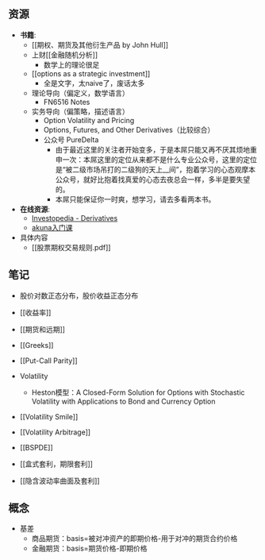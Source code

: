 ## 资源
- **书籍**:
	- [[期权、期货及其他衍生产品 by John Hull]]
	- 上财[[金融随机分析]]
		- 数学上的理论很足
	- [[options as a strategic investment]]
		- 全是文字，太naive了，废话太多
	- 理论导向（偏定义，数学语言）
		* FN6516 Notes
	- 实务导向（偏策略，描述语言）
		* Option Volatility and Pricing
		* Options, Futures, and Other Derivatives（比较综合）
		* 公众号 PureDelta
			* 由于最近这里的关注者开始变多，于是本屌只能又再不厌其烦地重申一次：本屌这里的定位从来都不是什么专业公众号，这里的定位是“被二级市场吊打的二级狗的天上__间”，抱着学习的心态观摩本公众号，就好比抱着找真爱的心态去夜总会一样，多半是要失望的。
			* 本屌只能保证你一时爽，想学习，请去多看两本书。
- **在线资源**:
	- [Investopedia - Derivatives](https://www.investopedia.com/terms/d/derivative.asp)
	- [akuna入门课](https://akunacapital.teachable.com/courses/)
- 具体内容
	- [[股票期权交易规则.pdf]]
## 笔记
- 股价对数正态分布，股价收益正态分布
- [[收益率]]
- [[期货和远期]]
- [[Greeks]]
- [[Put-Call Parity]]
- Volatility
	- Heston模型：A Closed-Form Solution for Options with Stochastic Volatility with Applications to Bond and Currency Option
- [[Volatility Smile]]
- [[Volatility Arbitrage]]
- [[BSPDE]]

- [[盒式套利，期限套利]]
- [[隐含波动率曲面及套利]]
## 概念
- 基差
	- 商品期货：basis=被对冲资产的即期价格-用于对冲的期货合约价格
	- 金融期货：basis=期货价格-即期价格